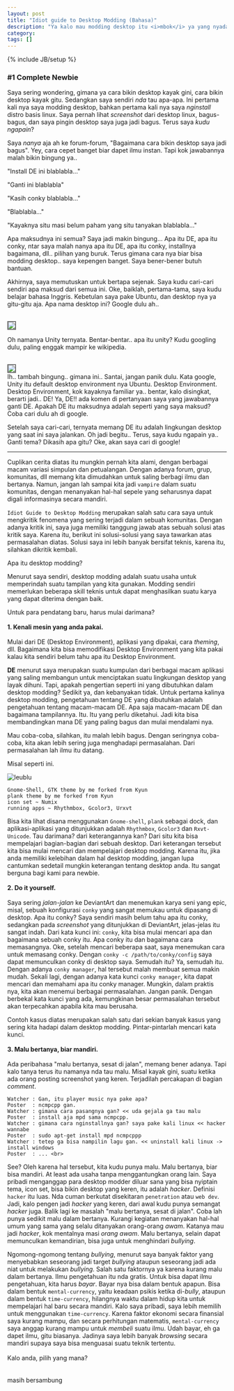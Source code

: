 ```yaml
---
layout: post
title: "Idiot guide to Desktop Modding (Bahasa)"
description: "Ya kalo mau modding desktop itu <i>mbok</i> ya yang nyadar diri toh.."
category: 
tags: []
---
```

{% include JB/setup %}

### #1 Complete Newbie

Saya sering wondering, gimana ya cara bikin desktop kayak gini, cara bikin desktop kayak gitu. Sedangkan saya sendiri <i>nda</i> tau apa-apa. Ini pertama kali nya saya modding desktop, bahkan pertama kali nya saya <i>nginstall</i> distro basis linux. Saya pernah lihat <i>screenshot</i> dari desktop linux, bagus-bagus, dan saya pingin desktop saya juga jadi bagus. Terus saya <i>kudu ngapain</i>?

Saya <i>nanya</i> aja ah ke forum-forum, "Bagaimana cara bikin desktop saya jadi bagus". Yey, cara cepet banget biar dapet ilmu instan. Tapi kok jawabannya malah bikin bingung ya.. 

"Install DE ini blablabla..." 

"Ganti ini blablabla" 

"Kasih conky blablabla..." 

"Blablabla..." 

"Kayaknya situ masi belum paham yang situ tanyakan blablabla..."

Apa maksudnya ini semua? Saya jadi makin bingung... Apa itu DE, apa itu conky, ntar saya malah nanya apa itu DE, apa itu conky, installnya bagaimana, dll.. pilihan yang buruk. Terus gimana cara nya biar bisa modding desktop.. saya kepengen banget. Saya bener-bener butuh bantuan.

Akhirnya, saya memutuskan untuk bertapa sejenak. Saya kudu cari-cari sendiri apa maksud dari semua ini. Oke, baiklah, pertama-tama, saya kudu belajar bahasa Inggris. Kebetulan saya pake Ubuntu, dan desktop nya ya gitu-gitu aja. Apa nama desktop ini? Google dulu ah..

<br>
<img src="/img/ubuntudefaultdesktop.png" style="border: 2px solid #6f6f6f">

Oh namanya Unity ternyata. Bentar-bentar.. apa itu unity? Kudu googling dulu, paling enggak mampir ke wikipedia.

<br>
<img src="/img/unityuserinterface.png" style="border: 2px solid #6f6f6f">

<br>
Ih.. tambah bingung.. gimana ini.. Santai, jangan panik dulu. Kata google, Unity itu default desktop environment nya Ubuntu. Desktop Environment. Desktop Environment, kok kayaknya familiar ya.. bentar, kalo disingkat, berarti jadi.. DE! Ya, DE!! ada komen di pertanyaan saya yang jawabannya ganti DE. Apakah DE itu maksudnya adalah seperti yang saya maksud? Coba cari dulu ah di google.

Setelah saya cari-cari, ternyata memang DE itu adalah lingkungan desktop yang saat ini saya jalankan. Oh jadi begitu.. Terus, saya kudu ngapain ya.. Ganti tema? Dikasih apa gitu? Oke, akan saya cari di google!

------------------------------------------------------------------------------------------------

Cuplikan cerita diatas itu mungkin pernah kita alami, dengan berbagai macam variasi simpulan dan petualangan. Dengan adanya forum, grup, komunitas, dll memang kita dimudahkan untuk saling berbagi ilmu dan bertanya. Namun, jangan lah sampai kita jadi `vampire` dalam suatu komunitas, dengan menanyakan hal-hal sepele yang seharusnya dapat digali informasinya secara mandiri.

`Idiot Guide to Desktop Modding` merupakan salah satu cara saya untuk mengkritik fenomena yang sering terjadi dalam sebuah komunitas. Dengan adanya kritik ini, saya juga memiliki tanggung jawab atas sebuah solusi atas kritik saya. Karena itu, berikut ini solusi-solusi yang saya tawarkan atas permasalahan diatas. Solusi saya ini lebih banyak bersifat teknis, karena itu, silahkan dikritik kembali.

Apa itu desktop modding?

Menurut saya sendiri, desktop modding adalah suatu usaha untuk memperindah suatu tampilan yang kita gunakan. Modding sendiri memerlukan beberapa skill teknis untuk dapat menghasilkan suatu karya yang dapat diterima dengan baik.

Untuk para pendatang baru, harus mulai darimana?
<br>
<br>
<b>1. Kenali mesin yang anda pakai.</b>
<br>
<br>
Mulai dari DE (Desktop Environment), aplikasi yang dipakai, cara <i>theming</i>, dll. Bagaimana kita bisa memodifikasi Desktop Environment yang kita pakai kalau kita sendiri belum tahu apa itu Desktop Environment.

<b>DE</b> menurut saya merupakan suatu kumpulan dari berbagai macam aplikasi yang saling membangun untuk menciptakan suatu lingkungan desktop yang layak dihuni. Tapi, apakah pengertian seperti ini yang dibutuhkan dalam desktop modding? Sedikit ya, dan kebanyakan tidak. Untuk pertama kalinya desktop modding, pengetahuan tentang DE yang dibutuhkan adalah pengetahuan tentang macam-macam DE. Apa saja macam-macam DE dan bagaimana tampilannya. Itu. Itu yang perlu diketahui. Jadi kita bisa membandingkan mana DE yang paling bagus dan mulai mendalami nya. 

Mau coba-coba, silahkan, itu malah lebih bagus. Dengan seringnya coba-coba, kita akan lebih sering juga menghadapi permasalahan. Dari permasalahan lah ilmu itu datang.

Misal seperti ini.

![leublu](/img/leublu.png)

	Gnome-Shell, GTK theme by me forked from Kyun
	plank theme by me forked from Kyun
	icon set ~ Numix
	running apps ~ Rhythmbox, Gcolor3, Urxvt

Bisa kita lihat disana menggunakan `Gnome-shell`, `plank` sebagai dock, dan aplikasi-aplikasi yang ditunjukkan adalah `Rhythmbox`, `Gcolor3` dan `Rxvt-Unicode`. Tau darimana? dari keterangannya kan? Dari situ kita bisa mempelajari bagian-bagian dari sebuah desktop. Dari keterangan tersebut kita bisa mulai mencari dan mempelajari desktop modding. Karena itu, jika anda memiliki kelebihan dalam hal desktop modding, jangan lupa cantumkan sedetail mungkin keterangan tentang desktop anda. Itu sangat berguna bagi kami para newbie.
<br>
<br>
<b>2. Do it yourself.</b>
<br>
<br>
Saya sering <i>jalan-jalan</i> ke DeviantArt dan menemukan karya seni yang epic, misal, sebuah konfigurasi `conky` yang sangat memukau untuk dipasang di desktop. Apa itu conky? Saya sendiri masih belum tahu apa itu conky, sedangkan pada <i>screenshot</i> yang ditunjukkan di DeviantArt, jelas-jelas itu sangat indah. Dari kata kunci ini: `conky`, kita bisa mulai mencari apa dan bagaimana sebuah conky itu. Apa conky itu dan bagaimana cara memasangnya. Oke, setelah mencari beberapa saat, saya menemukan cara untuk memasang conky. Dengan `conky -c /path/to/conky/config` saya dapat memunculkan conky di desktop saya. Semudah itu? Ya, semudah itu. Dengan adanya `conky manager`, hal tersebut malah membuat semua makin mudah. Sekali lagi, dengan adanya kata kunci `conky manager`, kita dapat mencari dan memahami apa itu conky manager. Mungkin, dalam praktis nya, kita akan menemui berbagai permasalahan. Jangan panik. Dengan berbekal kata kunci yang ada, kemungkinan besar permasalahan tersebut akan terpecahkan apabila kita mau berusaha.

Contoh kasus diatas merupakan salah satu dari sekian banyak kasus yang sering kita hadapi dalam desktop modding. Pintar-pintarlah mencari kata kunci. 
<br>
<br>
<b>3. Malu bertanya, biar mandiri.</b>
<br>
<br>
Ada peribahasa "malu bertanya, sesat di jalan", memang bener adanya. Tapi kalo tanya terus itu namanya nda tau malu. Misal kayak gini, suatu ketika ada orang posting screenshot yang keren. Terjadilah percakapan di bagian <i>comment</i>. <br>

    Watcher : Gan, itu player music nya pake apa?
    Poster  : ncmpcpp gan. 
    Watcher : gimana cara pasangnya gan? << uda gejala ga tau malu 
    Poster  : install aja mpd sama ncmpcpp. 
    Watcher : gimana cara nginstallnya gan? saya pake kali linux << hacker wannabe 
    Poster  : sudo apt-get install mpd ncmpcppp 
    Watcher : tetep ga bisa nampilin lagu gan. << uninstall kali linux -> install windows 
    Poster  : ... <br>
    
See? Oleh karena hal tersebut, kita kudu punya malu. Malu bertanya, biar bisa mandiri. At least ada usaha tanpa menggantungkan orang lain. Saya pribadi menganggap para desktop modder diluar sana yang bisa nyiptain tema, icon set, bisa bikin desktop yang keren, itu adalah <i>hacker</i>. Definisi `hacker` itu luas. Nda cuman berkutat disekitaran `penetration` atau `web dev`. Jadi, kalo pengen jadi <i>hacker</i> yang keren, dari awal kudu punya semangat <i>hacker</i> juga. Balik lagi ke masalah "malu bertanya, sesat di jalan". Coba lah punya sedikit malu dalam bertanya. Kurangi kegiatan menanyakan hal-hal umum yang sama yang selalu ditanyakan orang-orang <i>awam</i>. Katanya mau jadi <i>hacker</i>, kok mentalnya masi <i>orang awam</i>. Malu bertanya, selain dapat memunculkan kemandirian, bisa juga untuk menghindari <i>bullying</i>. 

Ngomong-ngomong tentang <i>bullying</i>, menurut saya banyak faktor yang menyebabkan seseorang jadi target <i>bullying</i> ataupun seseorang jadi ada niat untuk melakukan <i>bullying</i>. Salah satu faktornya ya karena kurang malu dalam bertanya. Ilmu pengetahuan itu nda gratis. Untuk bisa dapat ilmu pengetahuan, kita harus <i>bayar</i>. Bayar nya bisa dalam bentuk apapun. Bisa dalam bentuk `mental-currency`, yaitu keadaan psikis ketika di-<i>bully</i>, ataupun dalam bentuk `time-currency`, hilangnya waktu dalam hidup kita untuk mempelajari hal baru secara mandiri. Kalo saya pribadi, saya lebih memilih untuk menggunakan `time-currency`. Karena faktor ekonomi secara finansial saya kurang mampu, dan secara perhitungan matematis, `mental-currency` saya anggap kurang mampu untuk <i>membeli</i> suatu ilmu. Udah bayar, eh ga dapet ilmu, gitu biasanya. Jadinya saya lebih banyak <i>browsing</i> secara mandiri supaya saya bisa menguasai suatu teknik tertentu. 
<br>
<br>
Kalo anda, pilih yang mana?
<br>
<br>
<br>
masih bersambung
